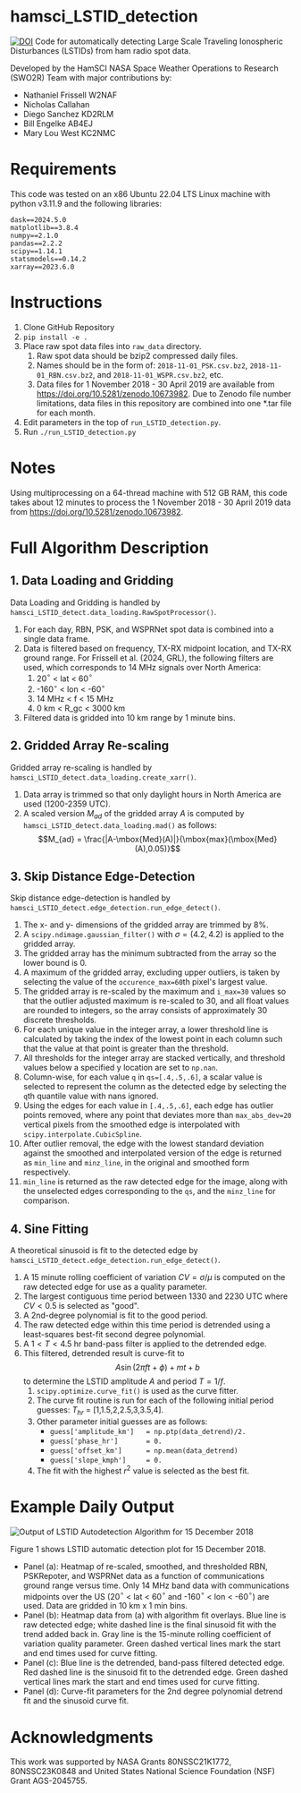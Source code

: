 # hamsci_LSTID_detection
[![DOI](https://zenodo.org/badge/847098909.svg)](https://zenodo.org/doi/10.5281/zenodo.13630866)
Code for automatically detecting Large Scale Traveling Ionospheric Disturbances (LSTIDs) from ham radio spot data.

Developed by the HamSCI NASA Space Weather Operations to Research (SWO2R) Team with major contributions by:

* Nathaniel Frissell W2NAF
* Nicholas Callahan
* Diego Sanchez KD2RLM
* Bill Engelke AB4EJ
* Mary Lou West KC2NMC

# Requirements
This code was tested on an x86 Ubuntu 22.04 LTS Linux machine with python v3.11.9 and the following libraries:
```
dask==2024.5.0
matplotlib==3.8.4
numpy==2.1.0
pandas==2.2.2
scipy==1.14.1
statsmodels==0.14.2
xarray==2023.6.0
```

# Instructions
1. Clone GitHub Repository
2. `pip install -e .`
3. Place raw spot data files into `raw_data` directory.
    1. Raw spot data should be bzip2 compressed daily files.
    2. Names should be in the form of: `2018-11-01_PSK.csv.bz2`, `2018-11-01_RBN.csv.bz2`, and `2018-11-01_WSPR.csv.bz2`, etc.
    3. Data files for 1 November 2018 - 30 April 2019 are available from https://doi.org/10.5281/zenodo.10673982. Due to Zenodo file number limitations, data files in this repository are combined into one *.tar file for each month.
4. Edit parameters in the top of `run_LSTID_detection.py`.
5. Run `./run_LSTID_detection.py`

# Notes
Using multiprocessing on a 64-thread machine with 512 GB RAM, this code takes about 12 minutes to process the 1 November 2018 - 30 April 2019 data from https://doi.org/10.5281/zenodo.10673982.

# Full Algorithm Description
## 1. Data Loading and Gridding
Data Loading and Gridding is handled by `hamsci_LSTID_detect.data_loading.RawSpotProcessor()`.

1. For each day, RBN, PSK, and WSPRNet spot data is combined into a single data frame.
2. Data is filtered based on frequency, TX-RX midpoint location, and TX-RX ground range. For Frissell et al. (2024, GRL), the following filters are used, which corresponds to 14 MHz signals over North America:
    1. 20$^{\circ}$ < lat < 60$^{\circ}$
    2. -160$^{\circ}$ < lon < -60$^{\circ}$
    3. 14 MHz < f < 15 MHz
    4. 0 km < R_gc < 3000 km
3. Filtered data is gridded into 10 km range by 1 minute bins.

## 2. Gridded Array Re-scaling
Gridded array re-scaling is handled by `hamsci_LSTID_detect.data_loading.create_xarr()`.

1. Data array is trimmed so that only daylight hours in North America are used (1200-2359 UTC).
2. A scaled version $M_{ad}$ of the gridded array $A$ is computed by `hamsci_LSTID_detect.data_loading.mad()` as follows:
$$M_{ad} = \frac{|A-\mbox{Med}(A)|}{\mbox{max}(\mbox{Med}(A),0.05)}$$

## 3. Skip Distance Edge-Detection
Skip distance edge-detection is handled by `hamsci_LSTID_detect.edge_detection.run_edge_detect()`.

1. The x- and y- dimensions of the gridded array are trimmed by 8%.
2. A `scipy.ndimage.gaussian_filter()` with $\sigma=(4.2, 4.2)$ is applied to the gridded array.
3. The gridded array has the minimum subtracted from the array so the lower bound is 0.
4. A maximum of the gridded array, excluding upper outliers, is taken by selecting the value of the `occurence_max=60`th pixel's largest value.
5. The gridded array is re-scaled by the maximum and `i_max=30` values so that the outlier adjusted maximum is re-scaled to 30, and all float values are rounded to integers, so the array consists of approximately 30 discrete thresholds.
6. For each unique value in the integer array, a lower threshold line is calculated by taking the index of the lowest point in each column such that the value at that point is greater than the threshold.
7. All thresholds for the integer array are stacked vertically, and threshold values below a specified y location are set to `np.nan`.
8. Column-wise, for each value `q` in `qs=[.4,.5,.6]`, a scalar value is selected to represent the column as the detected edge by selecting the `q`th quantile value with nans ignored.
9. Using the edges for each value in `[.4,.5,.6]`, each edge has outlier points removed, where any point that deviates more than `max_abs_dev=20` vertical pixels from the smoothed edge is interpolated with `scipy.interpolate.CubicSpline`.
10. After outlier removal, the edge with the lowest standard deviation against the smoothed and interpolated version of the edge is returned as `min_line` and `minz_line`, in the original and smoothed form respectively.
11. `min_line` is returned as the raw detected edge for the image, along with the unselected edges corresponding to the `qs`, and the `minz_line` for comparison.

## 4. Sine Fitting
A theoretical sinusoid is fit to the detected edge by `hamsci_LSTID_detect.edge_detection.run_edge_detect()`.

1. A 15 minute rolling coefficient of variation $CV = \sigma/\mu$ is computed on the raw detected edge for use as a quality parameter.
2. The largest contiguous time period between 1330 and 2230 UTC where $CV < 0.5$ is selected as "good".
3. A 2nd-degree polynomial is fit to the good period.
4. The raw detected edge within this time period is detrended using a least-squares best-fit second degree polynomial.
5. A $1 < T < 4.5$ hr band-pass filter is applied to the detrended edge.
6. This filtered, detrended result is curve-fit to $$A\sin(2\pi ft+\phi) + mt +b$$ to determine the LSTID amplitude $A$ and period $T=1/f$.
     1. `scipy.optimize.curve_fit()` is used as the curve fitter.
     2. The curve fit routine is run for each of the following initial period guesses: $T_{hr}$ = [1,1.5,2,2.5,3,3.5,4].
     3. Other parameter initial guesses are as follows:
        - `guess['amplitude_km']   = np.ptp(data_detrend)/2.`
        - `guess['phase_hr']       = 0.`
        - `guess['offset_km']      = np.mean(data_detrend)`
        - `guess['slope_kmph']     = 0.`
     4. The fit with the highest $r^2$ value is selected as the best fit.
  
# Example Daily Output
![Output of LSTID Autodetection Algorithm for 15 December 2018](20181215_curveCombo.png)

Figure 1 shows LSTID automatic detection plot for 15 December 2018.

- Panel (a): Heatmap of re-scaled, smoothed, and thresholded RBN, PSKRepoter, and WSPRNet data as a function of communications ground range versus time. Only 14 MHz band data with communications midpoints over the US (20$^{\circ}$ < lat < 60$^{\circ}$ and -160$^{\circ}$ < lon < -60$^{\circ}$) are used. Data are gridded in 10 km x 1 min bins.
- Panel (b): Heatmap data from (a) with algorithm fit overlays. Blue line is raw detected edge; white dashed line is the final sinusoid fit with the trend added back in. Gray line is the 15-minute rolling coefficient of variation quality parameter. Green dashed vertical lines mark the start and end times used for curve fitting.
- Panel (c): Blue line is the detrended, band-pass filtered detected edge. Red dashed line is the sinusoid fit to the detrended edge. Green dashed vertical lines mark the start and end times used for curve fitting.
- Panel (d): Curve-fit parameters for the 2nd degree polynomial detrend fit and the sinusoid curve fit.

# Acknowledgments
This work was supported by NASA Grants 80NSSC21K1772, 80NSSC23K0848 and United States National Science Foundation (NSF) Grant AGS-2045755.
